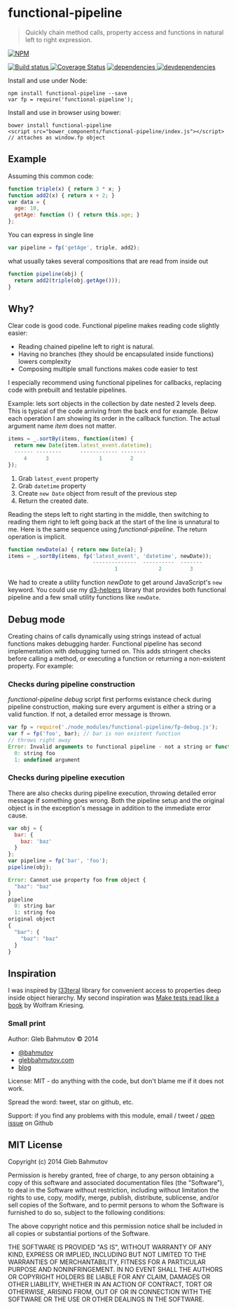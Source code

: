 # functional-pipeline

> Quickly chain method calls, property access and functions in natural left to right expression.

[![NPM][functional-pipeline-icon] ][functional-pipeline-url]

[![Build status][functional-pipeline-ci-image] ][functional-pipeline-ci-url]
[![Coverage Status][functional-pipeline-coverage-image]][functional-pipeline-coverage-url]
[![dependencies][functional-pipeline-dependencies-image] ][functional-pipeline-dependencies-url]
[![devdependencies][functional-pipeline-devdependencies-image] ][functional-pipeline-devdependencies-url]

Install and use under Node:

```
npm install functional-pipeline --save
var fp = require('functional-pipeline');
```

Install and use in browser using bower:

```
bower install functional-pipeline
<script src="bower_components/functional-pipeline/index.js"></script>
// attaches as window.fp object
```

## Example

Assuming this common code:

```js
function triple(x) { return 3 * x; }
function add2(x) { return x + 2; }
var data = {
  age: 10,
  getAge: function () { return this.age; }
};
```

You can express in single line

```js
var pipeline = fp('getAge', triple, add2);
```

what usually takes several compositions that are read from inside out

```js
function pipeline(obj) {
  return add2(triple(obj.getAge()));
}
```

## Why?

Clear code is good code. Functional pipeline makes reading code slightly easier:

* Reading chained pipeline left to right is natural.
* Having no branches (they should be encapsulated inside functions) lowers complexity
* Composing multiple small functions makes code easier to test

I especially recommend using functional pipelines for callbacks,
replacing code with prebuilt and testable pipelines.

Example: lets sort objects in the collection by date nested 2 levels deep. This is
typical of the code arriving from the back end for example. Below
each operation I am showing its order in the callback function. The actual
argument name *item* does not matter.

```js
items = _.sortBy(items, function(item) {
  return new Date(item.latest_event.datetime);
  ------ --------      ------------ --------
     4      3                1         2
});
```

1. Grab `latest_event` property
2. Grab `datetime` property
3. Create `new Date` object from result of the previous step
4. Return the created date.

Reading the steps left to right starting in the middle, then switching
to reading them right to left going back at the start of the line is unnatural to me.
Here is the same sequence using *functional-pipeline*. The return operation is implicit.

```js
function newDate(a) { return new Date(a); }
items = _.sortBy(items, fp('latest_event', 'datetime', newDate));
                           --------------  ----------  -------
                                  1             2         3
```

We had to create a utility function *newDate* to get around JavaScript's `new` keyword.
You could use my [d3-helpers](https://github.com/bahmutov/d3-helpers) library that
provides both functional pipeline and a few small utility functions like `newDate`.

## Debug mode

Creating chains of calls dynamically using strings instead of
actual functions makes debugging harder. Functional pipeline has second implementation
with debugging turned on. This adds stringent checks before calling a method, or
executing a function or returning a non-existent property. For example:

### Checks during pipeline construction

*functional-pipeline debug* script first performs existance check during pipeline
construction, making sure every argument is either a string or a valid function.
If not, a detailed error message is thrown.

```js
var fp = require('./node_modules/functional-pipeline/fp-debug.js');
var f = fp('foo', bar); // bar is non existent function
// throws right away
Error: Invalid arguments to functional pipeline - not a string or function
  0: string foo
  1: undefined argument
```

### Checks during pipeline execution

There are also checks during pipeline execution, throwing detailed error message
if something goes wrong. Both the pipeline setup and the original object is
in the exception's message in addition to the immediate error cause.

```js
var obj = {
  bar: {
    baz: 'baz'
  }
};
var pipeline = fp('bar', 'foo');
pipeline(obj);

Error: Cannot use property foo from object {
  "baz": "baz"
}
pipeline
  0: string bar
  1: string foo
original object
{
  "bar": {
    "baz": "baz"
  }
}
```

## Inspiration

I was inspired by [l33teral](https://github.com/nicholascloud/l33teral) library for
convenient access to properties deep inside object hierarchy. My second inspiration
was [Make tests read like a book](http://uxebu.com/blog/2013/01/08/make-tests-read-like-a-book/) by
Wolfram Kriesing.

### Small print

Author: Gleb Bahmutov &copy; 2014

* [@bahmutov](https://twitter.com/bahmutov)
* [glebbahmutov.com](http://glebbahmutov.com)
* [blog](http://bahmutov.calepin.co/)

License: MIT - do anything with the code, but don't blame me if it does not work.

Spread the word: tweet, star on github, etc.

Support: if you find any problems with this module, email / tweet /
[open issue](https://github.com/bahmutov/functional-pipeline/issues) on Github

## MIT License

Copyright (c) 2014 Gleb Bahmutov

Permission is hereby granted, free of charge, to any person
obtaining a copy of this software and associated documentation
files (the "Software"), to deal in the Software without
restriction, including without limitation the rights to use,
copy, modify, merge, publish, distribute, sublicense, and/or sell
copies of the Software, and to permit persons to whom the
Software is furnished to do so, subject to the following
conditions:

The above copyright notice and this permission notice shall be
included in all copies or substantial portions of the Software.

THE SOFTWARE IS PROVIDED "AS IS", WITHOUT WARRANTY OF ANY KIND,
EXPRESS OR IMPLIED, INCLUDING BUT NOT LIMITED TO THE WARRANTIES
OF MERCHANTABILITY, FITNESS FOR A PARTICULAR PURPOSE AND
NONINFRINGEMENT. IN NO EVENT SHALL THE AUTHORS OR COPYRIGHT
HOLDERS BE LIABLE FOR ANY CLAIM, DAMAGES OR OTHER LIABILITY,
WHETHER IN AN ACTION OF CONTRACT, TORT OR OTHERWISE, ARISING
FROM, OUT OF OR IN CONNECTION WITH THE SOFTWARE OR THE USE OR
OTHER DEALINGS IN THE SOFTWARE.

[functional-pipeline-icon]: https://nodei.co/npm/functional-pipeline.png?downloads=true
[functional-pipeline-url]: https://npmjs.org/package/functional-pipeline
[functional-pipeline-ci-image]: https://travis-ci.org/bahmutov/functional-pipeline.png?branch=master
[functional-pipeline-ci-url]: https://travis-ci.org/bahmutov/functional-pipeline
[functional-pipeline-coverage-image]: https://coveralls.io/repos/bahmutov/functional-pipeline/badge.png
[functional-pipeline-coverage-url]: https://coveralls.io/r/bahmutov/functional-pipeline
[functional-pipeline-dependencies-image]: https://david-dm.org/bahmutov/functional-pipeline.png
[functional-pipeline-dependencies-url]: https://david-dm.org/bahmutov/functional-pipeline
[functional-pipeline-devdependencies-image]: https://david-dm.org/bahmutov/functional-pipeline/dev-status.png
[functional-pipeline-devdependencies-url]: https://david-dm.org/bahmutov/functional-pipeline#info=devDependencies
